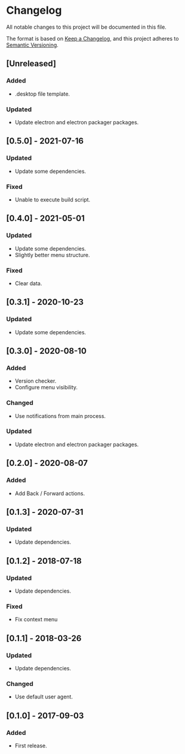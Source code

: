 # Changelog
All notable changes to this project will be documented in this file.

The format is based on [Keep a Changelog](https://keepachangelog.com/en/1.0.0/),
and this project adheres to [Semantic Versioning](https://semver.org/spec/v2.0.0.html).

## [Unreleased]

### Added
- .desktop file template.

### Updated
- Update electron and electron packager packages.


## [0.5.0] - 2021-07-16

### Updated
- Update some dependencies.

### Fixed
- Unable to execute build script.


## [0.4.0] - 2021-05-01

### Updated
- Update some dependencies.
- Slightly better menu structure.

### Fixed
- Clear data.


## [0.3.1] - 2020-10-23

### Updated
- Update some dependencies.


## [0.3.0] - 2020-08-10

### Added
- Version checker.
- Configure menu visibility.

### Changed
- Use notifications from main process.

### Updated
- Update electron and electron packager packages.


## [0.2.0] - 2020-08-07

### Added
- Add Back / Forward actions.


## [0.1.3] - 2020-07-31

### Updated
- Update dependencies.


## [0.1.2] - 2018-07-18

### Updated
- Update dependencies.

### Fixed
- Fix context menu


## [0.1.1] - 2018-03-26

### Updated
- Update dependencies.

### Changed
- Use default user agent.


## [0.1.0] - 2017-09-03

### Added
- First release.
